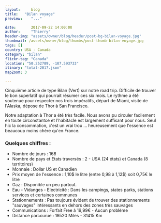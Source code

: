 ```yaml
---
layout:     blog
title:   "Bilan voyage"
preview:    "..."

date:       2017-09-22 14:00:00
author:     "Thierry"
header-img: "assets/owner/blog/header/post-bg-bilan-voyage.jpg"
thumbnail: /assets/owner/blog/thumbs/post-thumb-bilan-voyage.jpg
tags: []
country: USA - Canada
category: "bilan"
flickr-tag: "Canada"
location: "50.252789, -107.593733"
itinary: "total-2017.json"
mapZoom: 3

---
```


Cinquième article de type Bilan (Vert) sur notre road trip. Difficile de trouver le bon superlatif qui pourrait résumer ces six mois. Le rythme a été soutenue pour respecter nos trois impératifs, départ de Miami, visite de l'Alaska, dépose de Thor à San Francisco.

Notre adaptation à Thor a été très facile. Nous avons pu circuler facilement en toute circonstantce et l'habitacle est largement suffisant pour nous. Seul hic la consommation, c'est un vrai trou ... heureusement que l'essence est beaucoup moins chère qu'en France.



### Quelques chiffres :    

* Nombre de jours           : 168
* Nombre de pays et Etats traversés  : 2 - USA (24 états) et Canada (8 territoires)
* Monnaie                   : Dollar  US et Canadien
* Prix moyen de l'essence   : 1,10$ le litre (entre 0,98 à 1,12$) soit 0,75€ le litre
* Gaz                       : Disponible un peu partout.
* Eau - Vidanges - Electricité    : Dans les campings, states parks, stations services et certaines communes
* Stationnements             : Pas toujours évident de trouver des stationnements "sauvages" intéressants en dehors des zones très sauvages
* Communications             : Forfait Free à 19,99€ - Aucun problème  
* Distance parcourue         : 19520 Miles - 31415 Km     
 


